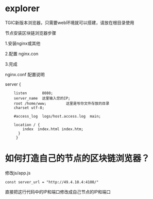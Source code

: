 # explorer

TGIC新版本浏览器，只需要web环境就可以搭建，请放在根目录使用

节点安装区块链浏览器步骤

1.安装nginx或其他

2.配置 nginx.con


3.完成

nginx.conf 配置说明


server {

        listen       8080;
        server_name  这里输入您的IP;
        root /home/www;         这里是写你文件存放的目录
        charset utf-8;

        #access_log  logs/host.access.log  main;

        location / {
            index  index.html index.htm;
          }
         }

# 如何打造自己的节点的区块链浏览器？

修改js/app.js
```
const server_url = "http://49.4.10.4:4100/"
```
直接把这行代码中的IP和端口修改成自己节点的IP和端口
